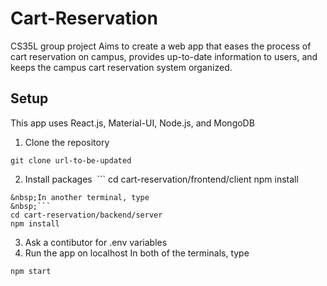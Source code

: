 # Cart-Reservation
CS35L group project
Aims to create a web app that eases the process of cart reservation on campus, provides up-to-date information to users, and keeps the campus cart reservation system organized. 

## Setup
This app uses React.js, Material-UI, Node.js, and MongoDB

1. Clone the repository
  ```
  git clone url-to-be-updated
  ```
2. Install packages
  &nbsp;```
  cd cart-reservation/frontend/client
  npm install
  ```
  &nbsp;In another terminal, type
  &nbsp;```
  cd cart-reservation/backend/server
  npm install
  ```
 3. Ask a contibutor for .env variables
 4. Run the app on localhost
  In both of the terminals, type
  ```
  npm start
  ```
